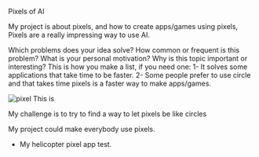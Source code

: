 Pixels of AI

My project is about pixels, and how to create apps/games using pixels, Pixels are a really impressing way to use AI.

Which problems does your idea solve? How common or frequent is this problem? What is your personal motivation? Why is this topic important or interesting?
This is how you make a list, if you need one:
1- It solves some applications that take time to be faster.
2- Some people prefer to use circle and that takes time pixels is a faster way to make apps/games.

![pixel](https://projects-static.raspberrypi.org/projects/pixel-art-unplugged/fe2793e13c5f6553706364882c7864f55ebe600b/en/images/water-melon.png)
This is

My challenge is to try to find a way to let pixels be like circles

My project could make everybody use pixels.

* My helicopter pixel app test.

